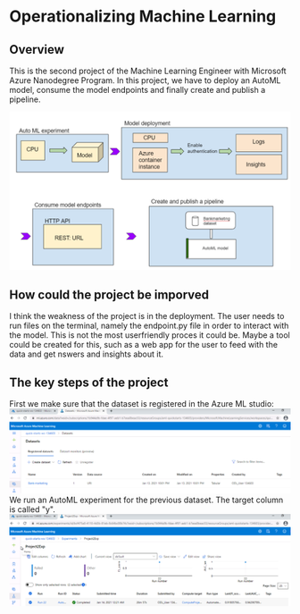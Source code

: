# Operationalizing Machine Learning

## Overview
This is the second project of the Machine Learning Engineer with Microsoft Azure Nanodegree Program. In this project, we have to deploy an AutoML model, consume the model endpoints and finally create and publish a pipeline.

![alt text](https://github.com/yimp341/nd00333_AZMLND_C2-1/blob/master/Archdiagram.PNG?raw=true)

## How could the project be imporved
I think the weakness of the project is in the deployment. The user needs to run files on the terminal, namely the endpoint.py file in order to interact with the model. This is not the most userfriendly proces it could be. Maybe a tool could be created for this, such as a web app for the user to feed with the data and get nswers and insights about it.

## The key steps of the project
First we make sure that the dataset is registered in the Azure ML studio:
![alt text](https://github.com/yimp341/nd00333_AZMLND_C2-1/blob/master/Bankmarketing%20dataset.PNG?raw=true)
We run an AutoML experiment for the previous dataset. The target column is called "y".
![alt text](https://github.com/yimp341/nd00333_AZMLND_C2-1/blob/master/Experiment%20completed.PNG?raw=true)


